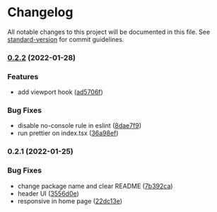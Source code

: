 # Changelog

All notable changes to this project will be documented in this file. See [standard-version](https://github.com/conventional-changelog/standard-version) for commit guidelines.

### [0.2.2](https://github.com/aliataf/website/compare/v0.2.1...v0.2.2) (2022-01-28)


### Features

* add viewport hook ([ad5706f](https://github.com/aliataf/website/commit/ad5706f3bbd09084e42c554ff46be589e3ee6c6c))


### Bug Fixes

* disable no-console rule in eslint ([8dae7f9](https://github.com/aliataf/website/commit/8dae7f92dea0c4b4409cb5f86a25f8707878d12e))
* run prettier on index.tsx ([36a98ef](https://github.com/aliataf/website/commit/36a98efce970cfd0df989a2889bb0f71f239a014))

### 0.2.1 (2022-01-25)


### Bug Fixes

* change package name and clear README ([7b392ca](https://github.com/aliataf/website/commit/7b392ca6bbbd853796777616a7709ec0d882727f))
* header UI ([3556d0e](https://github.com/aliataf/website/commit/3556d0e8f6023c9fbfa5aa41915f3759e0675a92))
* responsive in home page ([22dc13e](https://github.com/aliataf/website/commit/22dc13e24d4781950791fce9f16f2e67830a83d2))
